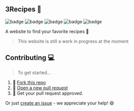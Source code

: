 ## 3Recipes :stew:

![badge](https://img.shields.io/badge/Library-React-blue) ![badge](https://img.shields.io/badge/Code%20Style-Prettier-brightgreen) ![badge](https://img.shields.io/github/license/hakeem1106/3recipes) ![badge](https://img.shields.io/github/repo-size/hakeem1106/3recipes) ![badge](https://img.shields.io/npm/v/npm)

A website to find your favorite recipes :spaghetti: 

>This website is still a work in progress at the moment

## Contributing :computer:

> To get started...

1. 🍴 [Fork this repo](https://github.com/hakeem1106/3recipes#fork-destination-box)
2. 🔧 [Open a new pull request](https://github.com/hakeem1106/3recipes/compare)
3. 🎉 Get your pull request approved.

Or just [create an issue](https://github.com/fvcproductions/apprenticeships.me/issues/new/choose) - we appreciate your help! :smile: